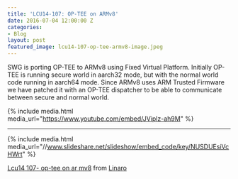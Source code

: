 ```yaml
---
title: 'LCU14-107: OP-TEE on ARMv8'
date: 2016-07-04 12:00:00 Z
categories:
- Blog
layout: post
featured_image: lcu14-107-op-tee-armv8-image.jpeg
---
```


SWG is porting OP-TEE to ARMv8 using Fixed Virtual Platform. Initially OP-TEE is running secure world in aarch32 mode, but with the normal world code running in aarch64 mode. Since ARMv8 uses ARM Trusted Firmware we have patched it with an OP-TEE dispatcher to be able to communicate between secure and normal world.

{% include media.html media_url="https://www.youtube.com/embed/JViplz-ah9M" %}

--------

{% include media.html media_url="//www.slideshare.net/slideshow/embed_code/key/NUSDUEsiVcHWrt" %}

[Lcu14 107- op-tee on ar mv8](https://www.slideshare.net/linaroorg/lcu14-107-optee-on-ar-mv8) from [Linaro](http://www.slideshare.net/linaroorg)
